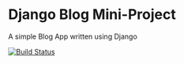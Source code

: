 # Django Blog Mini-Project

A simple Blog App written using Django

[![Build Status](https://travis-ci.org/jumpyspider/django-blog.svg?branch=master)](https://travis-ci.org/jumpyspider/django-blog)